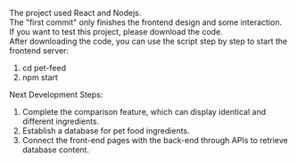 The project used React and Nodejs.<br>
The "first commit" only finishes the frontend design and some interaction. <br>
If you want to test this project, please download the code.<br>
After downloading the code, you can use the script step by step to start the frontend server:
1. cd pet-feed
2. npm start


Next Development Steps:

1. Complete the comparison feature, which can display identical and different ingredients.
2. Establish a database for pet food ingredients.
3. Connect the front-end pages with the back-end through APIs to retrieve database content.
